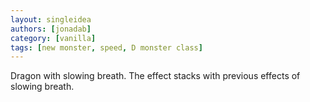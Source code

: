 ```yaml
---
layout: singleidea
authors: [jonadab]
category: [vanilla]
tags: [new monster, speed, D monster class]
---
```

Dragon with slowing breath. The effect stacks with previous effects of slowing breath.
